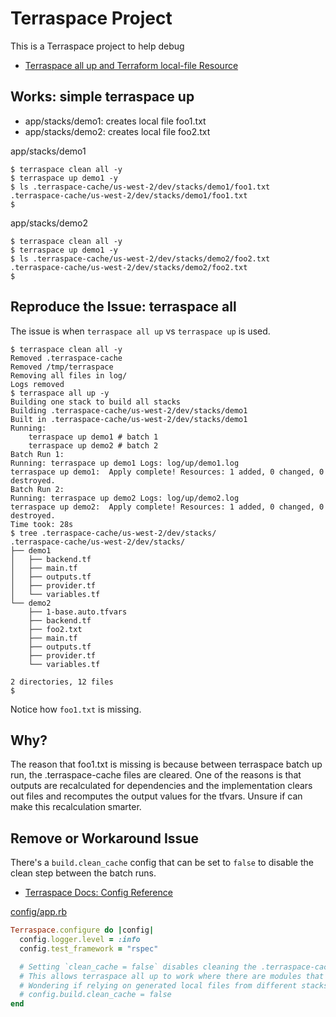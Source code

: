 # Terraspace Project

This is a Terraspace project to help debug

* [Terraspace all up and Terraform local-file Resource](https://community.boltops.com/t/terraspace-all-up-and-terraform-local-file-resource/698/2)

## Works: simple terraspace up

* app/stacks/demo1: creates local file foo1.txt
* app/stacks/demo2: creates local file foo2.txt

app/stacks/demo1

    $ terraspace clean all -y
    $ terraspace up demo1 -y
    $ ls .terraspace-cache/us-west-2/dev/stacks/demo1/foo1.txt
    .terraspace-cache/us-west-2/dev/stacks/demo1/foo1.txt
    $

app/stacks/demo2

    $ terraspace clean all -y
    $ terraspace up demo1 -y
    $ ls .terraspace-cache/us-west-2/dev/stacks/demo2/foo2.txt
    .terraspace-cache/us-west-2/dev/stacks/demo2/foo2.txt
    $

## Reproduce the Issue: terraspace all

The issue is when `terraspace all up` vs `terraspace up` is used.

    $ terraspace clean all -y
    Removed .terraspace-cache
    Removed /tmp/terraspace
    Removing all files in log/
    Logs removed
    $ terraspace all up -y
    Building one stack to build all stacks
    Building .terraspace-cache/us-west-2/dev/stacks/demo1
    Built in .terraspace-cache/us-west-2/dev/stacks/demo1
    Running:
        terraspace up demo1 # batch 1
        terraspace up demo2 # batch 2
    Batch Run 1:
    Running: terraspace up demo1 Logs: log/up/demo1.log
    terraspace up demo1:  Apply complete! Resources: 1 added, 0 changed, 0 destroyed.
    Batch Run 2:
    Running: terraspace up demo2 Logs: log/up/demo2.log
    terraspace up demo2:  Apply complete! Resources: 1 added, 0 changed, 0 destroyed.
    Time took: 28s
    $ tree .terraspace-cache/us-west-2/dev/stacks/
    .terraspace-cache/us-west-2/dev/stacks/
    ├── demo1
    │   ├── backend.tf
    │   ├── main.tf
    │   ├── outputs.tf
    │   ├── provider.tf
    │   └── variables.tf
    └── demo2
        ├── 1-base.auto.tfvars
        ├── backend.tf
        ├── foo2.txt
        ├── main.tf
        ├── outputs.tf
        ├── provider.tf
        └── variables.tf

    2 directories, 12 files
    $

Notice how `foo1.txt` is missing.

## Why?

The reason that foo1.txt is missing is because between terraspace batch up run, the .terraspace-cache files are cleared. One of the reasons is that outputs are recalculated for dependencies and the implementation clears out files and recomputes the output values for the tfvars.  Unsure if can make this recalculation smarter.

## Remove or Workaround Issue

There's a `build.clean_cache` config that can be set to `false`	to disable the clean step between the batch runs.

* [Terraspace Docs: Config Reference](https://terraspace.cloud/docs/config/reference/)

[config/app.rb](config/app.rb)

```ruby
Terraspace.configure do |config|
  config.logger.level = :info
  config.test_framework = "rspec"

  # Setting `clean_cache = false` disables cleaning the .terraspace-cache between runs.
  # This allows terraspace all up to work where there are modules that generate local files.
  # Wondering if relying on generated local files from different stacks is an good, okay, or bad thing.
  # config.build.clean_cache = false
end
```